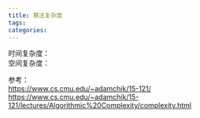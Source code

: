 ```yaml
---
title: 算法复杂度
tags:
categories:
---
```




时间复杂度：  
空间复杂度：  

参考：  
https://www.cs.cmu.edu/~adamchik/15-121/
https://www.cs.cmu.edu/~adamchik/15-121/lectures/Algorithmic%20Complexity/complexity.html